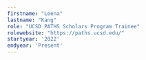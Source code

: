 ```yaml
---
firstname: "Leena"
lastname: "Kang"
role: "UCSD PATHS Scholars Program Trainee"
rolewebsite: "https://paths.ucsd.edu/"
startyear: '2022'
endyear: 'Present'
---
```

